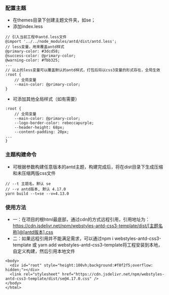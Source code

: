 
### 配置主题

- 在themes目录下创建主题文件夹，如se；
- 添加index.less

```
// 引入当前工程中antd.less文件
@import '../../node_modules/antd/dist/antd.less';
// less变量，用来覆盖antd样式
@primary-color: #3dcd58;
@success-color: @primary-color;
@warning-color: #fbb325;
...
// 以上的less变量可以覆盖默认的antd样式，打包后将以css3变量的形式存在，全局生效
:root {
    // 全局变量
    --main-color: @primary-color;
}
```

- 可添加其他全局样式（如有需要）

```
:root {
    // 全局变量
    --main-color: @primary-color;
    --logo-border-color: rebeccapurple;
    --header-height: 68px;
    --content-padding: 20px;
...
}

```
### 主题构建命令

- 可根据参数构建任意版本的antd主题，构建完成后，将在dist目录下生成压缩和未压缩两版css文件

```
// --t 主题名，默认 se
// --v antd版本, 默认 4.17.0
yarn build --t=se --v=4.13.0

```

### 使用方法

- 一：在项目的根html最底部，通过cdn的方式远程引用，引用地址为：https://cdn.jsdelivr.net/npm/webstyles-antd-css3-template/dist/[主题名称]@[antd版本].css
- 二：如果远程引用并不能满足需求，可以通过npm i webstyles-antd-css3-template 或 yarn add webstyles-antd-css3-template将工程安装到本地，自定义构建，然后引用本地文件

```
<body>
  <div id="root" style="height:100vh;background:#f0f2f5;overflow: hidden;"></div>
  <link rel="stylesheet" href="https://cdn.jsdelivr.net/npm/webstyles-antd-css3-template/dist/se@4.17.0.css" />
</body>
</html>

```